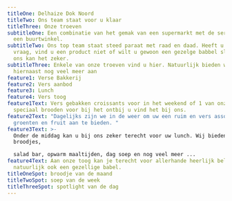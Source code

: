 ```yaml
---
titleOne: Delhaize Dok Noord
titleTwo: Ons team staat voor u klaar
titleThree: Onze troeven
subtitleOne: Een combinatie van het gemak van een supermarkt met de service van
  een buurtwinkel.
subtitleTwo: Ons top team staat steed paraat met raad en daad. Heeft u een
  vraag, vind u een product niet of wilt u gewoon een gezelge babbel slaan bij
  ons kan het zeker.
subtitleThree: Enkele van onze troeven vind u hier. Natuurlijk bieden we
  hiernaast nog veel meer aan
feature1: Verse Bakkerij
feature2: Vers aanbod
feature3: Lunch
feature4: Vers toog
feature1Text: Vers gebakken croissants voor in het weekend of 1 van onze vele
  speciaal brooden voor bij het ontbij u vind het bij ons.
feature2Text: "Dagelijks zijn we in de weer om uw een ruim en vers assortiment
  groenten en fruit aan te bieden. "
feature3Text: >-
  Onder de middag kan u bij ons zeker terecht voor uw lunch. Wij bieden
  broodjes, 

  salad bar, opwarm maaltijden, dag soep en nog veel meer ...
feature4Text: Aan onze toog kan je terecht voor allerhande heerlijk beleg en
  natuurlijk ook een gezellige babel.
titleOneSpot: broodje van de maand
titleTwoSpot: soep van de week
titleThreeSpot: spotlight van de dag
---
```

